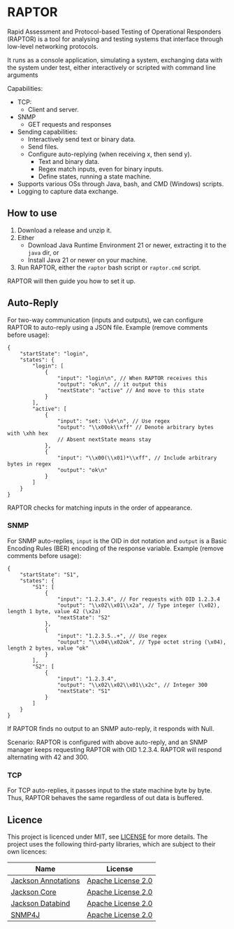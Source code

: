 # RAPTOR
Rapid Assessment and Protocol-based Testing of Operational Responders (RAPTOR) is a tool for analysing and testing systems that interface through low-level networking protocols.

It runs as a console application, simulating a system, exchanging data with the system under test, either interactively or scripted with command line arguments

Capabilities:

- TCP:
  - Client and server.
- SNMP
  - GET requests and responses
- Sending capabilities:
  - Interactively send text or binary data.
  - Send files.
  - Configure auto-replying (when receiving x, then send y).
    - Text and binary data.
    - Regex match inputs, even for binary inputs.
    - Define states, running a state machine.
- Supports various OSs through Java, bash, and CMD (Windows) scripts.
- Logging to capture data exchange.

## How to use
1. Download a release and unzip it.
2. Either
   - Download Java Runtime Environment 21 or newer, extracting it to the `java` dir, or
   - Install Java 21 or newer on your machine.
3. Run RAPTOR, either the `raptor` bash script or `raptor.cmd` script.

RAPTOR will then guide you how to set it up.

## Auto-Reply

For two-way communication (inputs and outputs), we can configure RAPTOR to auto-reply using a JSON file. Example (remove comments before usage):
```json5
{
    "startState": "login",
    "states": {
        "login": [
            {
                "input": "login\n", // When RAPTOR receives this
                "output": "ok\n", // it output this
                "nextState": "active" // And move to this state
            }
        ],
        "active": [
            {
                "input": "set: \\d+\n", // Use regex
                "output": "\\x00ok\\xff" // Denote arbitrary bytes with \xhh hex
                // Absent nextState means stay
            },
            {
                "input": "\\x00(\\x01)*\\xff", // Include arbitrary bytes in regex
                "output": "ok\n"
            }
        ]
    }
}
```

RAPTOR checks for matching inputs in the order of appearance.

### SNMP
For SNMP auto-replies, `input` is the OID in dot notation and `output` is a Basic Encoding Rules (BER) encoding of the response variable. Example (remove comments before usage):

```json5
{
    "startState": "S1",
    "states": {
        "S1": [
            {
                "input": "1.2.3.4", // For requests with OID 1.2.3.4
                "output": "\\x02\\x01\\x2a", // Type integer (\x02), length 1 byte, value 42 (\x2a)
                "nextState": "S2"
            },
            {
                "input": "1.2.3.5..+", // Use regex
                "output": "\\x04\\x02ok", // Type octet string (\x04), length 2 bytes, value "ok"
            }
        ],
        "S2": [
            {
                "input": "1.2.3.4",
                "output": "\\x02\\x02\\x01\\x2c", // Integer 300
                "nextState": "S1"
            }
        ]
    }
}
```

If RAPTOR finds no output to an SNMP auto-reply, it responds with Null.

Scenario: RAPTOR is configured with above auto-reply, and an SNMP manager keeps requesting RAPTOR with OID 1.2.3.4. RAPTOR will respond alternating with 42 and 300.

### TCP
For TCP auto-replies, it passes input to the state machine byte by byte. Thus, RAPTOR behaves the same regardless of out data is buffered.

## Licence

This project is licenced under MIT, see [LICENSE](LICENSE) for more details. The project uses the following third-party libraries, which are subject to their own licences:

| Name                                                                    | License                                                          |
|-------------------------------------------------------------------------|------------------------------------------------------------------|
| [Jackson Annotations](https://github.com/FasterXML/jackson-annotations) | [Apache License 2.0](https://opensource.org/licenses/Apache-2.0) |
| [Jackson Core](https://github.com/FasterXML/jackson-core)               | [Apache License 2.0](https://opensource.org/licenses/Apache-2.0) |
| [Jackson Databind](https://github.com/FasterXML/jackson-databind)       | [Apache License 2.0](https://opensource.org/licenses/Apache-2.0) |
| [SNMP4J](https://www.snmp4j.org/)                                       | [Apache License 2.0](https://opensource.org/licenses/Apache-2.0) |

